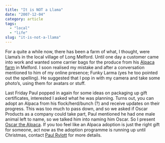 ```yaml
---
title: "It is NOT a Llama"
date: "2007-12-04"
category: article
tags:
  - "local"
  - "life"
slug: "it-is-not-a-llama"
---
```


For a quite a while now, there has been a farm of what, I thought, were Llama’s in the local village of Long Melford. Until one day a customer came into work and wanted some carrier bags for the produce from his [Alpaca farm](https://www.melfordgreenalpacas.co.uk/) in Melford. I soon realised my mistake and after a conversation mentioned to him of my online presence; Funky Larma (yes he too pointed out the spelling). He suggested that I pop in with my camera and take some photo’s, using them for avatars or stuff.

<!-- ![Oscar](/images/2085562667_3b1c4e615d_m.jpg) -->

Last Friday Paul popped in again for some ideas on packaging up gift certificates, interested I asked what he was planning. Turns out, you can adopt an Alpaca from his flock/herd/bunch (?) and receive updates on their progress. This was too much to pass down, and so we asked if Oscar Products as a company could take part, Paul mentioned he had one male animal left to name, so we talked him into naming him Oscar. So I present [Oscar the Alpaca](https://www.flickr.com/photos/funkylarma/sets/72157603369256830/). If you too feel like an Alpaca adoption is just the right gift for someone, act now as the adoption programme is running up until Christmas, contact [Paul Rylott](https://www.melfordgreenalpacas.co.uk/pages/contact_us.html) for more details.
